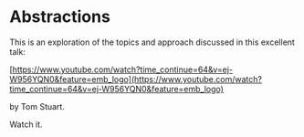 # Abstractions

This is an exploration of the topics and approach discussed in this excellent talk:

[https://www.youtube.com/watch?time_continue=64&v=ej-W956YQN0&feature=emb_logo](https://www.youtube.com/watch?time_continue=64&v=ej-W956YQN0&feature=emb_logo)

by Tom Stuart.

Watch it.
